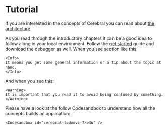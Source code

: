 # Tutorial

If you are interested in the concepts of Cerebral you can read about [the architecture](/docs/advanced/the_architecture).

As you read through the introductory chapters it can be a good idea to follow along in your local environment. Follow the [get started](/docs/introduction) guide and download the debugger as well. When you see section like this:

```marksy
<Info>
It means you get some general information or a tip about the topic at hand.
</Info>
```

And when you see this:

```marksy
<Warning>
It is important that you read it to avoid being confused by something.
</Warning>
```

Please have a look at the follow Codesandbox to understand how all the concepts builds an application:

```marksy
<Codesandbox id="cerebral-todomvc-7ke4u" />
```

